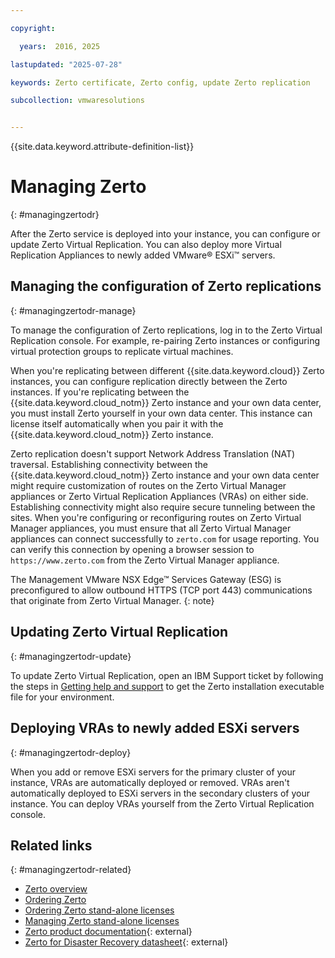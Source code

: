 ```yaml
---

copyright:

  years:  2016, 2025

lastupdated: "2025-07-28"

keywords: Zerto certificate, Zerto config, update Zerto replication

subcollection: vmwaresolutions


---
```


{{site.data.keyword.attribute-definition-list}}

# Managing Zerto
{: #managingzertodr}

After the Zerto service is deployed into your instance, you can configure or update Zerto Virtual Replication. You can also deploy more Virtual Replication Appliances to newly added VMware® ESXi™ servers.

## Managing the configuration of Zerto replications
{: #managingzertodr-manage}

To manage the configuration of Zerto replications, log in to the Zerto Virtual Replication console. For example, re-pairing Zerto instances or configuring virtual protection groups to replicate virtual machines.

When you're replicating between different {{site.data.keyword.cloud}} Zerto instances, you can configure replication directly between the Zerto instances. If you're replicating between the {{site.data.keyword.cloud_notm}} Zerto instance and your own data center, you must install Zerto yourself in your own data center. This instance can license itself automatically when you pair it with the {{site.data.keyword.cloud_notm}} Zerto instance.

Zerto replication doesn't support Network Address Translation (NAT) traversal. Establishing connectivity between the {{site.data.keyword.cloud_notm}} Zerto instance and your own data center might require customization of routes on the Zerto Virtual Manager appliances or Zerto Virtual Replication Appliances (VRAs) on either side. Establishing connectivity might also require secure tunneling between the sites. When you're configuring or reconfiguring routes on Zerto Virtual Manager appliances, you must ensure that all Zerto Virtual Manager appliances can connect successfully to `zerto.com` for usage reporting. You can verify this connection by opening a browser session to `https://www.zerto.com` from the Zerto Virtual Manager appliance.

The Management VMware NSX Edge™ Services Gateway (ESG) is preconfigured to allow outbound HTTPS (TCP port 443) communications that originate from Zerto Virtual Manager.
{: note}

## Updating Zerto Virtual Replication
{: #managingzertodr-update}

To update Zerto Virtual Replication, open an IBM Support ticket by following the steps in [Getting help and support](/docs/vmwaresolutions?topic=vmwaresolutions-trbl_support) to get the Zerto installation executable file for your environment.

## Deploying VRAs to newly added ESXi servers
{: #managingzertodr-deploy}

When you add or remove ESXi servers for the primary cluster of your instance, VRAs are automatically deployed or removed. VRAs aren't automatically deployed to ESXi servers in the secondary clusters of your instance. You can deploy VRAs yourself from the Zerto Virtual Replication console.

## Related links
{: #managingzertodr-related}

* [Zerto overview](/docs/vmwaresolutions?topic=vmwaresolutions-addingzertodr)
* [Ordering Zerto](/docs/vmwaresolutions?topic=vmwaresolutions-zerto_ordering)
* [Ordering Zerto stand-alone licenses](/docs/vmwaresolutions?topic=vmwaresolutions-zerto_ordering_licenses)
* [Managing Zerto stand-alone licenses](/docs/vmwaresolutions?topic=vmwaresolutions-zerto_managing_licenses)
* [Zerto product documentation](https://www.zerto.com/myzerto/technical-documentation/){: external}
* [Zerto for Disaster Recovery datasheet](https://www.hpe.com/psnow/doc/a50006967hee){: external}
